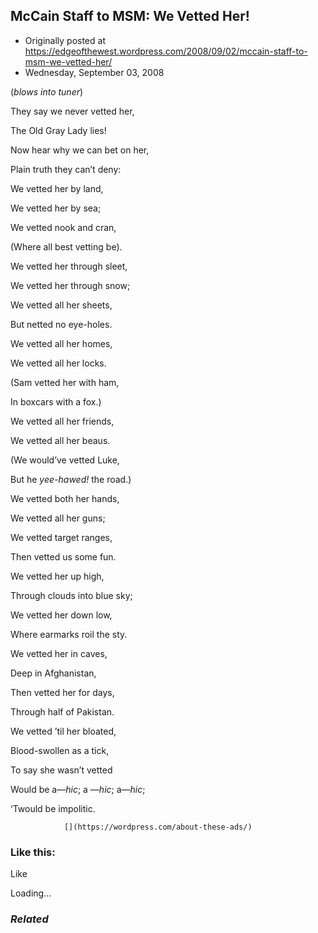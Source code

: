 ## McCain Staff to MSM: We Vetted Her!

 * Originally posted at https://edgeofthewest.wordpress.com/2008/09/02/mccain-staff-to-msm-we-vetted-her/
 * Wednesday, September 03, 2008

(_blows into tuner_)

They say we never vetted her,  

The Old Gray Lady lies!  

Now hear why we can bet on her,  

Plain truth they can’t deny:

We vetted her by land,  

We vetted her by sea;  

We vetted nook and cran,  

(Where all best vetting be).

We vetted her through sleet,  

We vetted her through snow;  

We vetted all her sheets,  

But netted no eye-holes.

We vetted all her homes,  

We vetted all her locks.  

(Sam vetted her with ham,  

In boxcars with a fox.)

We vetted all her friends,  

We vetted all her beaus.  

(We would’ve vetted Luke,  

But he _yee-hawed!_ the road.)

We vetted both her hands,  

We vetted all her guns;  

We vetted target ranges,  

Then vetted us some fun.

We vetted her up high,  

Through clouds into blue sky;  

We vetted her down low,  

Where earmarks roil the sty.

We vetted her in caves,  

Deep in Afghanistan,  

Then vetted her for days,  

Through half of Pakistan.

We vetted ’til her bloated,  

Blood-swollen as a tick,  

To say she wasn’t vetted  

Would be a—_hic_; a —_hic_; a—_hic_;

‘Twould be impolitic.

		

			

				[](https://wordpress.com/about-these-ads/)
				

					
				

			

		

### Like this:

Like

 
Loading...

[]()

### _Related_

